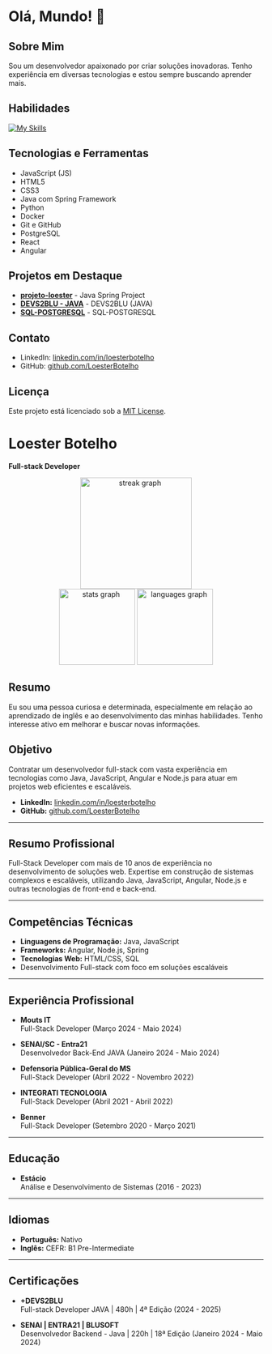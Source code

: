 
# Olá, Mundo! 👋

## Sobre Mim

Sou um desenvolvedor apaixonado por criar soluções inovadoras. Tenho experiência em diversas tecnologias e estou sempre buscando aprender mais.

## Habilidades

[![My Skills](https://skillicons.dev/icons?i=js,html,css,java,spring,python,docker,git,github,postgres,react,angular)](https://skillicons.dev)

## Tecnologias e Ferramentas

- JavaScript (JS)
- HTML5
- CSS3
- Java com Spring Framework
- Python
- Docker
- Git e GitHub
- PostgreSQL
- React
- Angular

## Projetos em Destaque

- **[projeto-loester](https://github.com/LoesterBotelho/projeto-loester)** - Java Spring Project
- **[DEVS2BLU - JAVA](https://github.com/LoesterBotelho/DEVS2BLU)** - DEVS2BLU (JAVA)
- **[SQL-POSTGRESQL](https://github.com/LoesterBotelho/SQL-POSTGRESQL)** - SQL-POSTGRESQL

## Contato
- LinkedIn: [linkedin.com/in/loesterbotelho](https://linkedin.com/in/loesterbotelho)
- GitHub: [github.com/LoesterBotelho](https://github.com/LoesterBotelho)

## Licença

Este projeto está licenciado sob a [MIT License](LICENSE).


# Loester Botelho
**Full-stack Developer**  

<div align="center">
  
<img src="https://streak-stats.demolab.com?user=LoesterBotelho&locale=en&mode=daily&theme=dark&hide_border=false&border_radius=5&order=3" height="220" alt="streak graph"/>

</div>

<div align="center">
  
<img src="https://github-readme-stats.vercel.app/api?username=LoesterBotelho&hide_title=false&hide_rank=false&show_icons=true&include_all_commits=true&count_private=true&disable_animations=false&theme=dracula&locale=en&hide_border=false" height="150" alt="stats graph"/>
  
<img src="https://github-readme-stats.vercel.app/api/top-langs?username=LoesterBotelho&locale=en&hide_title=false&layout=compact&card_width=320&langs_count=5&theme=dracula&hide_border=false" height="150" alt="languages graph"/>

</div>


## Resumo
Eu sou uma pessoa curiosa e determinada, especialmente em relação ao aprendizado de inglês e ao desenvolvimento das minhas habilidades. Tenho interesse ativo em melhorar e buscar novas informações.

## Objetivo
Contratar um desenvolvedor full-stack com vasta experiência em tecnologias como Java, JavaScript, Angular e Node.js para atuar em projetos web eficientes e escaláveis.

- **LinkedIn:** [linkedin.com/in/loesterbotelho](https://linkedin.com/in/loesterbotelho)  
- **GitHub:** [github.com/LoesterBotelho](https://github.com/LoesterBotelho)

---

## Resumo Profissional
Full-Stack Developer com mais de 10 anos de experiência no desenvolvimento de soluções web. Expertise em construção de sistemas complexos e escaláveis, utilizando Java, JavaScript, Angular, Node.js e outras tecnologias de front-end e back-end.

---

## Competências Técnicas

- **Linguagens de Programação:** Java, JavaScript  
- **Frameworks:** Angular, Node.js, Spring  
- **Tecnologias Web:** HTML/CSS, SQL  
- Desenvolvimento Full-stack com foco em soluções escaláveis

---

## Experiência Profissional

- **Mouts IT**  
  Full-Stack Developer (Março 2024 - Maio 2024)

- **SENAI/SC - Entra21**  
  Desenvolvedor Back-End JAVA (Janeiro 2024 - Maio 2024)

- **Defensoria Pública-Geral do MS**  
  Full-Stack Developer (Abril 2022 - Novembro 2022)

- **INTEGRATI TECNOLOGIA**  
  Full-Stack Developer (Abril 2021 - Abril 2022)

- **Benner**  
  Full-Stack Developer (Setembro 2020 - Março 2021)

---

## Educação

- **Estácio**  
  Análise e Desenvolvimento de Sistemas (2016 - 2023)

---

## Idiomas

- **Português:** Nativo  
- **Inglês:** CEFR: B1 Pre-Intermediate

---

## Certificações

- **+DEVS2BLU**  
  Full-stack Developer JAVA | 480h | 4ª Edição (2024 - 2025)

- **SENAI | ENTRA21 | BLUSOFT**  
  Desenvolvedor Backend - Java | 220h | 18ª Edição (Janeiro 2024 - Maio 2024)

    
